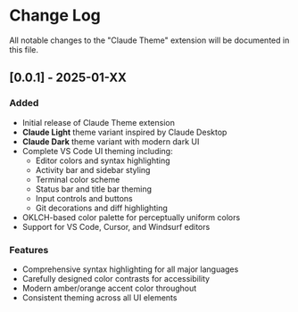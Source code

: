 # Change Log

All notable changes to the "Claude Theme" extension will be documented in this file.

## [0.0.1] - 2025-01-XX

### Added
- Initial release of Claude Theme extension
- **Claude Light** theme variant inspired by Claude Desktop
- **Claude Dark** theme variant with modern dark UI
- Complete VS Code UI theming including:
  - Editor colors and syntax highlighting
  - Activity bar and sidebar styling
  - Terminal color scheme
  - Status bar and title bar theming
  - Input controls and buttons
  - Git decorations and diff highlighting
- OKLCH-based color palette for perceptually uniform colors
- Support for VS Code, Cursor, and Windsurf editors

### Features
- Comprehensive syntax highlighting for all major languages
- Carefully designed color contrasts for accessibility
- Modern amber/orange accent color throughout
- Consistent theming across all UI elements
